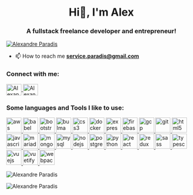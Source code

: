<p>
</p>

<h1 align="center">
  Hi👋, I'm Alex
</h1>
<h3 align="center">
  A fullstack freelance developer and entrepreneur!
</h3>

<!-- 
<p align="left"> 
  <img src="https://komarev.com/ghpvc/?username=service-paradis&label=Profile%20views&color=0e75b6&style=flat" alt="Alexandre Paradis" /> 
</p>
-->

<p align="left"> 
  <a href="https://github.com/ryo-ma/github-profile-trophy">
    <!-- <img src="https://github-profile-trophy.vercel.app/?username=service-paradis&theme=onedark" alt="Alexandre Paradis" /> -->
    <img src="https://github-profile-trophy.vercel.app/?username=service-paradis&theme=onedark&title=PullRequest,Commit,Issues" alt="Alexandre Paradis" />
  </a> 
</p>

- 📫 How to reach me **service.paradis@gmail.com**

<h3 align="left">
  Connect with me:
</h3>
<p align="left">
  <a href="https://linkedin.com/in/alexandre-paradis" target="blank">
    <img align="center" src="https://cdn.jsdelivr.net/npm/simple-icons@3.0.1/icons/linkedin.svg" alt="Alexandre Paradis" height="30" width="40" />
  </a>
  <a href="https://stackoverflow.com/users/2774496" target="blank">
    <img align="center" src="https://cdn.jsdelivr.net/npm/simple-icons@3.0.1/icons/stackoverflow.svg" alt="Alexandre Paradis" height="30" width="40" />
  </a>
</p>

<h3 align="left">
  Some languages and Tools I like to use:
</h3>
<p align="left"> 
  <a href="https://aws.amazon.com" target="_blank"> 
    <img src="https://devicons.github.io/devicon/devicon.git/icons/amazonwebservices/amazonwebservices-original-wordmark.svg" alt="aws" width="40" height="40"/> 
  </a> 
  <a href="https://babeljs.io/" target="_blank"> 
    <img src="https://www.vectorlogo.zone/logos/babeljs/babeljs-icon.svg" alt="babel" width="40" height="40"/> 
  </a> 
  <a href="https://getbootstrap.com" target="_blank"> 
    <img src="https://devicons.github.io/devicon/devicon.git/icons/bootstrap/bootstrap-plain.svg" alt="bootstrap" width="40" height="40"/> 
  </a> 
  <a href="https://bulma.io/" target="_blank"> 
    <img src="https://raw.githubusercontent.com/gilbarbara/logos/804dc257b59e144eaca5bc6ffd16949752c6f789/logos/bulma.svg" alt="bulma" width="40" height="40"/> 
  </a> 
  <a href="https://www.w3schools.com/css/" target="_blank"> 
    <img src="https://devicons.github.io/devicon/devicon.git/icons/css3/css3-original-wordmark.svg" alt="css3" width="40" height="40"/> 
  </a> 
  <a href="https://www.docker.com/" target="_blank"> 
    <img src="https://devicons.github.io/devicon/devicon.git/icons/docker/docker-original-wordmark.svg" alt="docker" width="40" height="40"/> 
  </a> 
  <a href="https://expressjs.com" target="_blank"> 
    <img src="https://devicons.github.io/devicon/devicon.git/icons/express/express-original-wordmark.svg" alt="express" width="40" height="40"/> 
  </a> 
  <a href="https://firebase.google.com/" target="_blank"> 
    <img src="https://www.vectorlogo.zone/logos/firebase/firebase-icon.svg" alt="firebase" width="40" height="40"/> 
  </a> 
  <a href="https://cloud.google.com" target="_blank"> 
    <img src="https://www.vectorlogo.zone/logos/google_cloud/google_cloud-icon.svg" alt="gcp" width="40" height="40"/> 
  </a> 
  <a href="https://git-scm.com/" target="_blank">
    <img src="https://www.vectorlogo.zone/logos/git-scm/git-scm-icon.svg" alt="git" width="40" height="40"/> 
  </a>
  <a href="https://www.w3.org/html/" target="_blank">
    <img src="https://devicons.github.io/devicon/devicon.git/icons/html5/html5-original-wordmark.svg" alt="html5" width="40" height="40"/> 
  </a> 
  <a href="https://developer.mozilla.org/en-US/docs/Web/JavaScript" target="_blank"> 
    <img src="https://devicons.github.io/devicon/devicon.git/icons/javascript/javascript-original.svg" alt="javascript" width="40" height="40"/> 
  </a>
  <a href="https://mariadb.org/" target="_blank">
    <img src="https://www.vectorlogo.zone/logos/mariadb/mariadb-icon.svg" alt="mariadb" width="40" height="40"/> 
  </a> 
  <a href="https://www.mongodb.com/" target="_blank">
    <img src="https://devicons.github.io/devicon/devicon.git/icons/mongodb/mongodb-original-wordmark.svg" alt="mongodb" width="40" height="40"/>
  </a> 
  <a href="https://www.mysql.com/" target="_blank"> 
    <img src="https://devicons.github.io/devicon/devicon.git/icons/mysql/mysql-original-wordmark.svg" alt="mysql" width="40" height="40"/> 
  </a> 
  <a href="https://nodejs.org" target="_blank"> 
    <img src="https://devicons.github.io/devicon/devicon.git/icons/nodejs/nodejs-original-wordmark.svg" alt="nodejs" width="40" height="40"/> 
  </a> 
  <a href="https://www.postgresql.org" target="_blank">
    <img src="https://devicons.github.io/devicon/devicon.git/icons/postgresql/postgresql-original-wordmark.svg" alt="postgresql" width="40" height="40"/>
  </a>
  <a href="https://www.python.org" target="_blank"> 
    <img src="https://devicons.github.io/devicon/devicon.git/icons/python/python-original.svg" alt="python" width="40" height="40"/> 
  </a>
  <a href="https://reactjs.org/" target="_blank"> 
    <img src="https://devicons.github.io/devicon/devicon.git/icons/react/react-original-wordmark.svg" alt="react" width="40" height="40"/> 
  </a>
  <a href="https://redux.js.org" target="_blank">
    <img src="https://devicons.github.io/devicon/devicon.git/icons/redux/redux-original.svg" alt="redux" width="40" height="40"/> 
  </a>
  <a href="https://sass-lang.com" target="_blank"> 
    <img src="https://devicons.github.io/devicon/devicon.git/icons/sass/sass-original.svg" alt="sass" width="40" height="40"/> 
  </a> 
  <a href="https://www.typescriptlang.org/" target="_blank">
    <img src="https://devicons.github.io/devicon/devicon.git/icons/typescript/typescript-original.svg" alt="typescript" width="40" height="40"/> 
  </a>
  <a href="https://vuejs.org/" target="_blank"> 
    <img src="https://devicons.github.io/devicon/devicon.git/icons/vuejs/vuejs-original-wordmark.svg" alt="vuejs" width="40" height="40"/> 
  </a>
  <a href="https://vuetifyjs.com/en/" target="_blank"> 
    <img src="https://bestofjs.org/logos/vuetify.svg" alt="vuetify" width="40" height="40"/>
  </a> 
  <a href="https://webpack.js.org" target="_blank"> 
    <img src="https://devicons.github.io/devicon/devicon.git/icons/webpack/webpack-original.svg" alt="webpack" width="40" height="40"/> 
  </a>
</p>

<p>
  <img align="center" src="https://github-readme-stats.vercel.app/api?username=service-paradis&theme=onedark&count_private=true&show_icons=true&locale=en" alt="Alexandre Paradis" />
</p>

<p>
  <img align="left" src="https://github-readme-stats.vercel.app/api/top-langs?username=service-paradis&theme=onedark&count_private=true&show_icons=true&langs_count=10&locale=en&layout=compact&exclude_repo=plugin.image.thechive" alt="Alexandre Paradis" />
</p>
